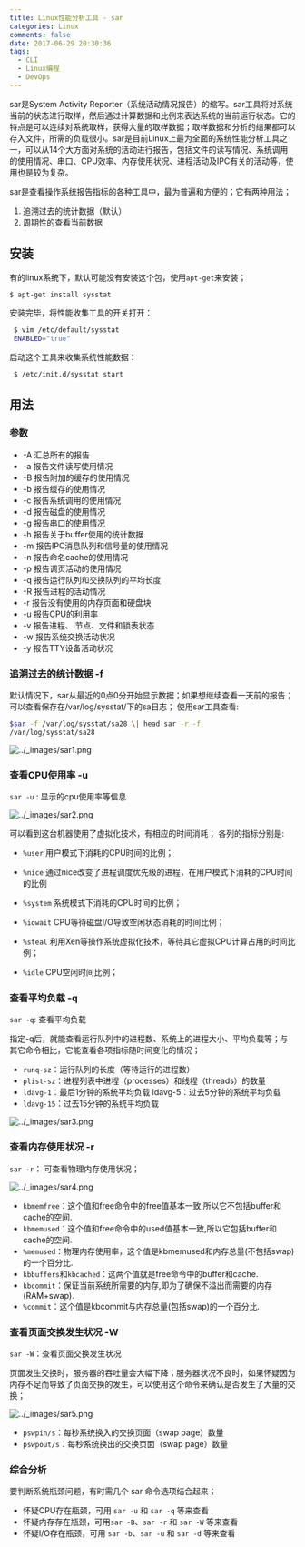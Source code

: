 ```yaml
---
title: Linux性能分析工具 - sar
categories: Linux
comments: false
date: 2017-06-29 20:30:36
tags:
  - CLI
  - Linux编程
  - DevOps
---
```




sar是System Activity Reporter（系统活动情况报告）的缩写。sar工具将对系统当前的状态进行取样，然后通过计算数据和比例来表达系统的当前运行状态。它的特点是可以连续对系统取样，获得大量的取样数据；取样数据和分析的结果都可以存入文件，所需的负载很小。sar是目前Linux上最为全面的系统性能分析工具之一，可以从14个大方面对系统的活动进行报告，包括文件的读写情况、系统调用的使用情况、串口、CPU效率、内存使用状况、进程活动及IPC有关的活动等，使用也是较为复杂。

sar是查看操作系统报告指标的各种工具中，最为普遍和方便的；它有两种用法；

1. 追溯过去的统计数据（默认）
2. 周期性的查看当前数据

<!--more-->

## 安装

有的linux系统下，默认可能没有安装这个包，使用`apt-get`来安装；

```bash
$ apt-get install sysstat
```

安装完毕，将性能收集工具的开关打开：

```bash
 $ vim /etc/default/sysstat
 ENABLED="true"
```

启动这个工具来收集系统性能数据：

```bash
 $ /etc/init.d/sysstat start
```



## 用法

### 参数

- -A 汇总所有的报告
- -a 报告文件读写使用情况
- -B 报告附加的缓存的使用情况
- -b 报告缓存的使用情况
- -c 报告系统调用的使用情况
- -d 报告磁盘的使用情况
- -g 报告串口的使用情况
- -h 报告关于buffer使用的统计数据
- -m 报告IPC消息队列和信号量的使用情况
- -n 报告命名cache的使用情况
- -p 报告调页活动的使用情况
- -q 报告运行队列和交换队列的平均长度
- -R 报告进程的活动情况
- -r 报告没有使用的内存页面和硬盘块
- -u 报告CPU的利用率
- -v 报告进程、i节点、文件和锁表状态
- -w 报告系统交换活动状况
- -y 报告TTY设备活动状况

### 追溯过去的统计数据 -f

默认情况下，sar从最近的0点0分开始显示数据；如果想继续查看一天前的报告；可以查看保存在/var/log/sysstat/下的sa日志； 使用sar工具查看:

```bash
$sar -f /var/log/sysstat/sa28 \| head sar -r -f
/var/log/sysstat/sa28
```

![../_images/sar1.png](https://ws3.sinaimg.cn/large/006tNbRwgy1fvysb419tcj30hs03wgn9.jpg)



### 查看CPU使用率 -u

`sar -u` : 显示的cpu使用率等信息

![../_images/sar2.png](https://ws2.sinaimg.cn/large/006tNbRwgy1fvysb51itlj30hs03a3zo.jpg)

可以看到这台机器使用了虚拟化技术，有相应的时间消耗； 各列的指标分别是:

- `%user` 用户模式下消耗的CPU时间的比例；

- `%nice` 通过nice改变了进程调度优先级的进程，在用户模式下消耗的CPU时间的比例

- `%system` 系统模式下消耗的CPU时间的比例；

- `%iowait` CPU等待磁盘I/O导致空闲状态消耗的时间比例；

- `%steal` 利用Xen等操作系统虚拟化技术，等待其它虚拟CPU计算占用的时间比例；

- `%idle` CPU空闲时间比例；


### 查看平均负载 -q

`sar -q`: 查看平均负载

指定-q后，就能查看运行队列中的进程数、系统上的进程大小、平均负载等；与其它命令相比，它能查看各项指标随时间变化的情况；

- `runq-sz`：运行队列的长度（等待运行的进程数）
- `plist-sz`：进程列表中进程（processes）和线程（threads）的数量
- `ldavg-1`：最后1分钟的系统平均负载 ldavg-5：过去5分钟的系统平均负载
- `ldavg-15`：过去15分钟的系统平均负载

![../_images/sar3.png](https://ws3.sinaimg.cn/large/006tNbRwgy1fvys9i1ne7j30hs045myy.jpg)



### 查看内存使用状况 -r

`sar -r`： 可查看物理内存使用状况；

![../_images/sar4.png](https://ws3.sinaimg.cn/large/006tNbRwgy1fvys9jc3anj30hs045myy.jpg)

- `kbmemfree`：这个值和free命令中的free值基本一致,所以它不包括buffer和cache的空间.
- `kbmemused`：这个值和free命令中的used值基本一致,所以它包括buffer和cache的空间.
- `%memused`：物理内存使用率，这个值是kbmemused和内存总量(不包括swap)的一个百分比.
- `kbbuffers`和`kbcached`：这两个值就是free命令中的buffer和cache.
- `kbcommit`：保证当前系统所需要的内存,即为了确保不溢出而需要的内存(RAM+swap).
- `%commit`：这个值是kbcommit与内存总量(包括swap)的一个百分比.



### 查看页面交换发生状况 -W

`sar -W`：查看页面交换发生状况

页面发生交换时，服务器的吞吐量会大幅下降；服务器状况不良时，如果怀疑因为内存不足而导致了页面交换的发生，可以使用这个命令来确认是否发生了大量的交换；

![../_images/sar5.png](https://ws4.sinaimg.cn/large/006tNbRwgy1fvys9jsiymj30hs03rdgr.jpg)

- `pswpin/s`：每秒系统换入的交换页面（swap page）数量
- `pswpout/s`：每秒系统换出的交换页面（swap page）数量



### 综合分析

要判断系统瓶颈问题，有时需几个 sar 命令选项结合起来；

- 怀疑CPU存在瓶颈，可用 `sar -u` 和 `sar -q` 等来查看
- 怀疑内存存在瓶颈，可用`sar -B`、`sar -r` 和 `sar -W` 等来查看
- 怀疑I/O存在瓶颈，可用 `sar -b`、`sar -u` 和 `sar -d` 等来查看



